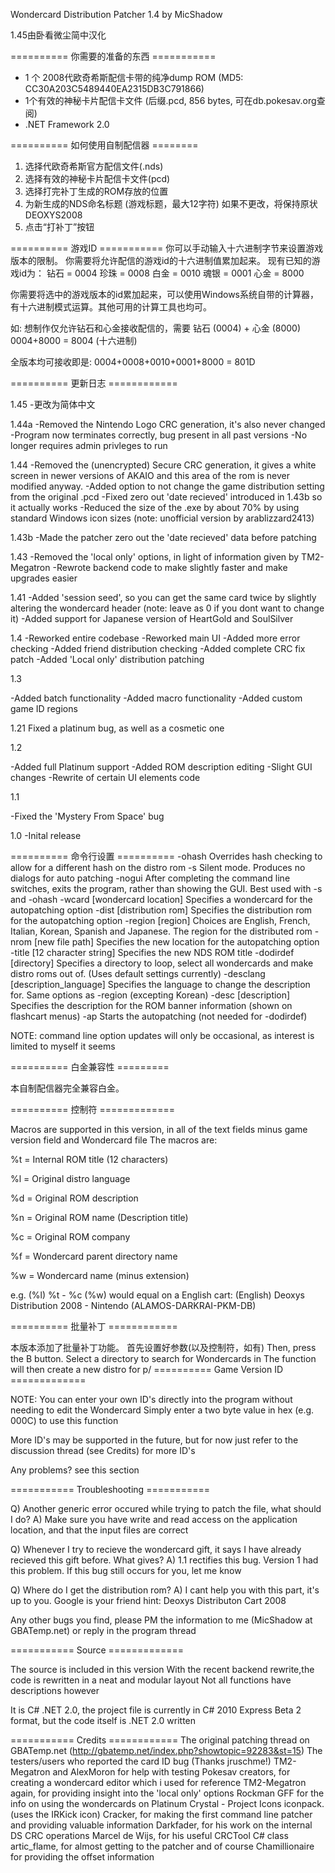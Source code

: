 Wondercard Distribution Patcher 1.4 by MicShadow

1.45由卧看微尘简中汉化

========== 你需要的准备的东西 ===========
- 1 个 2008代欧奇希斯配信卡带的纯净dump ROM (MD5: CC30A203C5489440EA2315DB3C791866)
- 1个有效的神秘卡片配信卡文件 (后缀.pcd, 856 bytes, 可在db.pokesav.org查阅)
- .NET Framework 2.0

========== 如何使用自制配信器 ========
1) 选择代欧奇希斯官方配信文件(.nds)
2) 选择有效的神秘卡片配信卡文件(pcd)
3) 选择打完补丁生成的ROM存放的位置
4) 为新生成的NDS命名标题 (游戏标题，最大12字符)
如果不更改，将保持原状 DEOXYS2008
5) 点击“打补丁”按钮

========== 游戏ID ===========
你可以手动输入十六进制字节来设置游戏版本的限制。
你需要将允许配信的游戏id的十六进制值累加起来。
现有已知的游戏id为：
钻石 = 0004
珍珠 = 0008
白金 = 0010
魂银 = 0001
心金 = 8000

你需要将选中的游戏版本的id累加起来，可以使用Windows系统自带的计算器，有十六进制模式运算。其他可用的计算工具也均可。

如: 
想制作仅允许钻石和心金接收配信的，需要
钻石 (0004) + 心金 (8000)
0004+8000 = 8004 (十六进制)

全版本均可接收即是:
0004+0008+0010+0001+8000 = 801D

========== 更新日志 ============

1.45
-更改为简体中文

1.44a
-Removed the Nintendo Logo CRC generation, it's also never changed
-Program now terminates correctly, bug present in all past versions
-No longer requires admin privleges to run

1.44
-Removed the (unencrypted) Secure CRC generation, it gives a white screen in newer
versions of AKAIO and this area of the rom is never modified anyway.
-Added option to not change the game distribution setting from the original .pcd
-Fixed zero out 'date recieved' introduced in 1.43b so it actually works
-Reduced the size of the .exe by about 70% by using standard Windows icon sizes
(note: unofficial version by arablizzard2413)

1.43b
-Made the patcher zero out the 'date recieved' data before patching

1.43
-Removed the 'local only' options, in light of information given by TM2-Megatron
-Rewrote backend code to make slightly faster and make upgrades easier

1.41
-Added 'session seed', so you can get the same card twice by slightly altering the wondercard header
(note: leave as 0 if you dont want to change it)
-Added support for Japanese version of HeartGold and SoulSilver

1.4
-Reworked entire codebase
-Reworked main UI
-Added more error checking
-Added friend distribution checking
-Added complete CRC fix patch
-Added 'Local only' distribution patching

1.3

-Added batch functionality
-Added macro functionality
-Added custom game ID regions

1.21
Fixed a platinum bug, as well as a cosmetic one

1.2

-Added full Platinum support
-Added ROM description editing
-Slight GUI changes
-Rewrite of certain UI elements code

1.1

-Fixed the 'Mystery From Space' bug

1.0 
-Inital release


========== 命令行设置 ==========
-ohash					Overrides hash checking to allow for a different hash on the distro rom
-s					Silent mode. Produces no dialogs for auto patching
-nogui					After completing the command line switches, exits the program, rather than showing the GUI. Best used with -s and -ohash
-wcard [wondercard location]		Specifies a wondercard for the autopatching option
-dist [distribution rom]		Specifies the distribution rom for the autopatching option
-region [region]			Choices are English, French, Italian, Korean, Spanish and Japanese. The region for the distributed rom
-nrom [new file path]			Specifies the new location for the autopatching option
-title [12 character string]		Specifies the new NDS ROM title
-dodirdef [directory]			Specifies a directory to loop, select all wondercards and make distro roms out of. (Uses default settings currently)
-desclang [description_language]	Specifies the language to change the description for. Same options as -region (excepting Korean)
-desc [description]			Specifies the description for the ROM banner information (shown on flashcart menus)
-ap					Starts the autopatching (not needed for -dodirdef)

NOTE: command line option updates will only be occasional, as interest is limited to myself it seems

========== 白金兼容性 =========

本自制配信器完全兼容白金。

========== 控制符 =============

Macros are supported in this version, in all of the text fields minus game version field and Wondercard file
The macros are:

%t = Internal ROM title (12 characters)

%l = Original distro language

%d = Original ROM description

%n = Original ROM name (Description title)

%c = Original ROM company

%f = Wondercard parent directory name

%w = Wondercard name (minus extension)

e.g. (%l) %t - %c (%w)
would equal on a English cart:
(English) Deoxys Distribution 2008 - Nintendo (ALAMOS-DARKRAI-PKM-DB)

========== 批量补丁 ============

本版本添加了批量补丁功能。
首先设置好参数(以及控制符，如有)
Then, press the B button. Select a directory to search for Wondercards in
The function will then create a new distro for p/
========== Game Version ID =============



NOTE: You can enter your own ID's directly into the program without needing to edit the Wondercard
Simply enter a two byte value in hex (e.g. 000C) to use this function

More ID's may be supported in the future, but for now just refer to the discussion thread (see Credits) for more ID's

Any problems? see this section

=========== Troubleshooting ===========

Q) Another generic error occured while trying to patch the file, what should I do?
A) Make sure you have write and read access on the application location, and that the input files are correct

Q) Whenever I try to recieve the wondercard gift, it says I have already recieved this gift before. What gives?
A) 1.1 rectifies this bug. Version 1 had this problem. If this bug still occurs for you, let me know

Q) Where do I get the distribution rom?
A) I cant help you with this part, it's up to you. Google is your friend
hint: Deoxys Distributon Cart 2008

Any other bugs you find, please PM the information to me (MicShadow at GBATemp.net) or reply in the program thread

=========== Source =============

The source is included in this version
With the recent backend rewrite,the code is rewritten in a neat and modular layout
Not all functions have descriptions however

It is C# .NET 2.0, the project file is currently in C# 2010 Express Beta 2 format, but the code itself is .NET 2.0 written

=========== Credits ============
The original patching thread on GBATemp.net (http://gbatemp.net/index.php?showtopic=92283&st=15)
The testers/users who reported the card ID bug (Thanks jruschme!)
TM2-Megatron and AlexMoron for help with testing
Pokesav creators, for creating a wondercard editor which i used for reference
TM2-Megatron again, for providing insight into the 'local only' options
Rockman GFF for the info on using the wondercards on Platinum 
Crystal - Project Icons iconpack. (uses the IRKick icon)
Cracker, for making the first command line patcher and providing valuable information
Darkfader, for his work on the internal DS CRC operations
Marcel de Wijs, for his useful CRCTool C# class
artic_flame, for almost getting to the patcher
and of course Chamillionaire for providing the offset information
